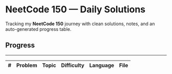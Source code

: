 # NeetCode 150 — Daily Solutions

Tracking my **NeetCode 150** journey with clean solutions, notes, and an auto-generated progress table.

## Progress
---

| # | Problem | Topic | Difficulty | Language | File |
|---|---------|-------|------------|----------|------|
